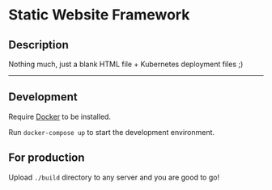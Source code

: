 # Static Website Framework

## Description

Nothing much, just a blank HTML file + Kubernetes deployment files ;)

----

## Development

Require [Docker](https://docker.com/) to be installed.

Run `docker-compose up` to start the development environment.

## For production

Upload `./build` directory to any server and you are good to go!